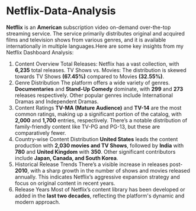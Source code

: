 # Netflix-Data-Analysis
**Netflix** is an **American** subscription video on-demand over-the-top streaming service. The service primarily distributes original and acquired films and television shows from various genres, and it is available internationally in multiple languages.Here are some key insights from my Netflix Dashboard Analysis:
 1. Content Overview
Total Releases: Netflix has a vast collection, with **6,235** total releases.
TV Shows vs. Movies: The distribution is skewed towards TV Shows **(67.45%)** compared to Movies **(32.55%)**.
 2. Genre Distribution
The platform offers a wide variety of genres.
**Documentaries** and __Stand-Up Comedy__ dominate, with **299** and **273** releases respectively.
Other popular genres include International Dramas and Independent Dramas.
3. Content Ratings
**TV-MA (Mature Audience)** and **TV-14** are the most common ratings, making up a significant portion of the catalog, with **2,000** and **1,700** entries, respectively.
There’s a notable distribution of family-friendly content like TV-PG and PG-13, but these are comparatively fewer.
4. Country-wise Content Distribution
**United States** leads the content production with **2,030 movies and TV Shows**, followed by **India** with **780** and **United Kingdom** with **350**.
Other significant contributors include **Japan, Canada, and South Korea**.
5. Historical Release Trends
There’s a visible increase in releases post-**2010**, with a sharp growth in the number of shows and movies released annually. This indicates Netflix’s aggressive expansion strategy and focus on original content in recent years.
6. Release Years
Most of Netflix’s content library has been developed or added in the **last two decades**, reflecting the platform's dynamic and modern approach.
